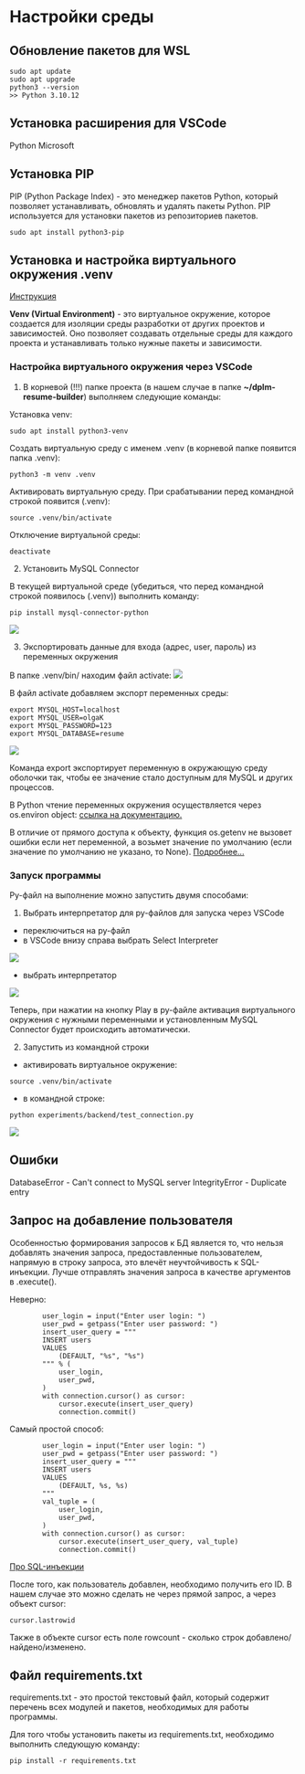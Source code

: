 # Настройки среды
## Обновление пакетов для WSL
```
sudo apt update
sudo apt upgrade
python3 --version
>> Python 3.10.12
```

## Установка расширения для VSCode
Python Microsoft

## Установка PIP
PIP (Python Package Index) - это менеджер пакетов Python, который позволяет устанавливать, обновлять и удалять пакеты Python. PIP используется для установки пакетов из репозиториев пакетов.

```
sudo apt install python3-pip
```

## Установка и настройка виртуального окружения .venv
 
[Инструкция](https://learn.microsoft.com/ru-ru/windows/python/web-frameworks)

**Venv (Virtual Environment)** - это виртуальное окружение, которое создается для изоляции среды разработки от других проектов и зависимостей. Оно позволяет создавать отдельные среды для каждого проекта и устанавливать только нужные пакеты и зависимости.

### Настройка виртуального окружения через VSCode
1. В корневой (!!!) папке проекта (в нашем случае в папке **~/dplm-resume-builder**) выполняем следующие команды:

Установка venv:
```
sudo apt install python3-venv
```

Cоздать виртуальную среду с именем .venv (в корневой папке появится папка .venv):
```
python3 -m venv .venv
```

Активировать виртуальную среду. При срабатывании перед командной строкой появится (.venv):
```
source .venv/bin/activate
```
Отключение виртуальной среды:
```
deactivate
```

2. Установить MySQL Connector

В текущей виртуальной среде (убедиться, что перед командной строкой появилось (.venv)) выполнить команду:
```
pip install mysql-connector-python
```
![](figures/venv_fig.png)

3. Экспортировать данные для входа (адрес, user, пароль) из переменных окружения

В папке .venv/bin/ находим файл activate:
![](figures/activate_fig.png)

В файл activate добавляем экспорт переменных среды:
```
export MYSQL_HOST=localhost
export MYSQL_USER=olgaK
export MYSQL_PASSWORD=123
export MYSQL_DATABASE=resume
```
![](figures/export_fig.png)

Команда export экспортирует переменную в окружающую среду оболочки так, чтобы ее значение стало доступным для MySQL и других процессов.

В Python чтение переменных окружения осуществляется через os.environ object: [ссылка на документацию.](https://www.geeksforgeeks.org/python-os-environ-object/)

В отличие от прямого доступа к объекту, функция os.getenv не вызовет ошибки если нет переменной, а возьмет значение по умолчанию (если значение по умолчанию не указано, то None). [Подробнее...](https://docs.python.org/3/library/os.html#os.getenv)

### Запуск программы

Py-файл на выполнение можно запустить двумя способами: 
1. Выбрать интерпретатор для py-файлов для запуска через VSCode

* переключиться на py-файл
* в VSCode внизу справа выбрать Select Interpreter

![](figures/select_fig.png)
* выбрать интерпретатор

![](figures/interp_fig.png)

Теперь, при нажатии на кнопку Play в py-файле активация виртуального окружения с нужными переменными и установленным MySQL Connector будет происходить автоматически.

2. Запустить из командной строки

* активировать виртуальное окружение:
```
source .venv/bin/activate
```

* в командной строке:
```
python experiments/backend/test_connection.py
```
![](figures/cline_fig.png)

## Ошибки

DatabaseError - Can't connect to MySQL server
IntegrityError - Duplicate entry 


## Запрос на добавление пользователя

Особенностью формирования запросов к БД является то, что нельзя добавлять значения запроса, предоставленные пользователем, напрямую в строку запроса, это влечёт неучтойчивость к SQL-инъекции. Лучше отправлять значения запроса в качестве аргументов в .execute().

Неверно:
```
        user_login = input("Enter user login: ")
        user_pwd = getpass("Enter user password: ")
        insert_user_query = """
        INSERT users
        VALUES
            (DEFAULT, "%s", "%s")
        """ % (
            user_login,
            user_pwd,
        )
        with connection.cursor() as cursor:
            cursor.execute(insert_user_query)
            connection.commit()
```

Самый простой способ:
```
        user_login = input("Enter user login: ")
        user_pwd = getpass("Enter user password: ")
        insert_user_query = """
        INSERT users
        VALUES
            (DEFAULT, %s, %s)
        """ 
        val_tuple = (
            user_login,
            user_pwd,
        )
        with connection.cursor() as cursor:
            cursor.execute(insert_user_query, val_tuple)
            connection.commit()
```

[Про SQL-инъекции](https://realpython.com/prevent-python-sql-injection/)

После того, как пользователь добавлен, необходимо получить его ID. В нашем случае это можно сделать не через прямой запрос, а через объект cursor:
```
cursor.lastrowid
``` 

Также в объекте cursor есть поле rowcount - сколько строк добавлено/найдено/изменено.

## Файл requirements.txt

requirements.txt - это простой текстовый файл, который содержит перечень всех модулей и пакетов, необходимых для работы программы. 

Для того чтобы установить пакеты из requirements.txt, необходимо выполнить следующую команду:
```
pip install -r requirements.txt
```